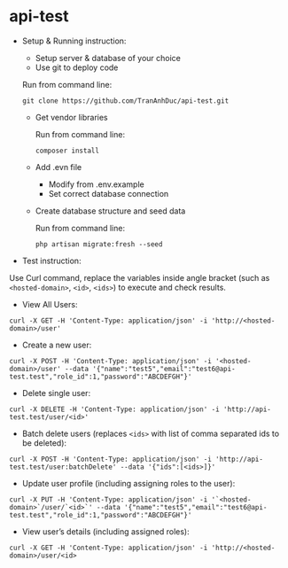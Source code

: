 # api-test

- Setup & Running instruction:
  - Setup server & database of your choice
  - Use git to deploy code
  
  Run from command line:

  ```
  git clone https://github.com/TranAnhDuc/api-test.git
  ```
  - Get vendor libraries
    
    Run from command line: 
    
    ```
    composer install
    ```
  - Add .evn file
    - Modify from .env.example
    - Set correct database connection
  - Create database structure and seed data
    
    Run from command line:
    
    ```
    php artisan migrate:fresh --seed
    ```
- Test instruction:

Use Curl command, replace the variables inside angle bracket (such as `<hosted-domain>`, `<id>`, `<ids>`) to execute and check results.

  - View All Users:
  ```
  curl -X GET -H 'Content-Type: application/json' -i 'http://<hosted-domain>/user'
  ```
  - Create a new user:
  ```
  curl -X POST -H 'Content-Type: application/json' -i '<hosted-domain>/user' --data '{"name":"test5","email":"test6@api-test.test","role_id":1,"password":"ABCDEFGH"}'
  ```
  - Delete single user:
  ```
  curl -X DELETE -H 'Content-Type: application/json' -i 'http://api-test.test/user/<id>'
  ```
  - Batch delete users (replaces `<ids>` with list of comma separated ids to be deleted):
  ```
  curl -X POST -H 'Content-Type: application/json' -i 'http://api-test.test/user:batchDelete' --data '{"ids":[<ids>]}'
  ```
  - Update user profile (including assigning roles to the user):
  ```
  curl -X PUT -H 'Content-Type: application/json' -i '`<hosted-domain>`/user/`<id>`' --data '{"name":"test5","email":"test6@api-test.test","role_id":1,"password":"ABCDEFGH"}'
  ```
  - View user’s details (including assigned roles):
  ```
  curl -X GET -H 'Content-Type: application/json' -i 'http://<hosted-domain>/user/<id>
  ```